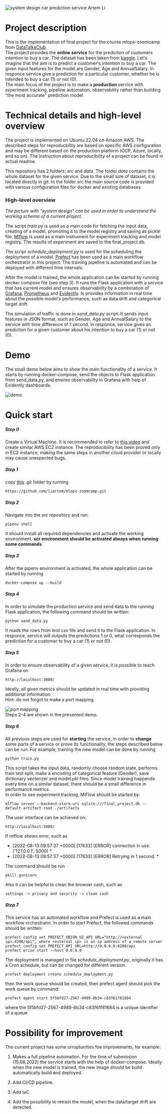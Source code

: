 ![system design car prediction service Artem Li](https://user-images.githubusercontent.com/54916420/184544310-790e099a-1dec-4d10-8d1f-44e730c5f4ee.JPG)

<h1> Project description</h1>

This is the implementation of final project for the course mlops-zoomcamp from [DataTalksClub](https://github.com/DataTalksClub/mlops-zoomcamp). <br/>
The project provides the **online service** for the prediction of customers intention to buy a car. The dataset has been taken from [kaggle](https://www.kaggle.com/code/ehetshamshaukat/car-purchase-decision-analysis-and-model/data). Let's imagine that the aim is to predict a customer's intention to buy a car. The given input features for the model are Gender, Age and AnnualSalary. In responce service give a prediction for a particular customer, whether he is intended to buy a car (1) or not (0). <br/>
The main focus of the project is to make a **production** service with experiment tracking, pipeline automation, observability rather than building "the most accurate" prediction model. <br/>

<h1> Technical details and high-level overview</h1>

The project is implemented on Ubuntu 22.04 on Amazon AWS. The described steps for reproducbility are based on specific AWS configuration and may be different based on the production platform (GCP, Azure, locally, and so on). The instruction about reproducibility of a project can be found in actual readme. <br/>

This repository has 2 folders: *src*  and *data*. The folder *data* contains the whole dataset for the given service. Due to the small size of dataset, it is located directly in git. In the folder *src* the main source code is provided with various configuration files for docker and existing databases. <br/>

### High-level overview

*The picture with "system design" can be used in order to understand the working schema of a current project.* <br/>

The script *train.py* is used as a main code for fetching the input data, creating of a model, promoting it to the model registry and saving as pickle file. [Mlflow](https://mlflow.org/) is used as a main instrument for experiment tracking and model registry. The results of experiment are saved to the final_project.db. <br/>

The script *schedule_deployment.py* is used for the scheduling the deployment of a model. [Prefect](https://www.prefect.io/) has been used as a main workflow orchestrator in this project. The training pipeline is automated and can be deployed with different time intervals. <br/>

After the model is trained, the whole application can be started by running docker compose file (see step 3). It runs the Flask application  with a service that has current model and ensures observability by a combination of [Grafana](https://grafana.com/), [Prometheus](https://prometheus.io/) and [Evidently](https://github.com/evidentlyai). Is provides information in real time about the possible model's performance, such as data drift and categorical target drift.

The simulation of traffic is done in *send_data.py* script. It sends input features in JSON format, such as Gender, Age and AnnualSalary to the service with time difference of 1 second. In responce, service gives an prediction for a given customer about his intention to buy a car (1) or not (0).

<h1> Demo </h1>

The small demo below aims to show the main functionality of a service. It starts by running docker-compose, send the objects to Flask application from send_data.py, and ensires observability in Grafana with help of Evidently dashboards. 

![demo ](https://user-images.githubusercontent.com/54916420/184533951-d26b2ede-da27-4e14-bebc-a8821daaba1b.gif)

<h1> Quick start </h1>

##### Step 0
Create a Virtual Machine. It is recommended to refer to [this video](https://www.youtube.com/watch?v=IXSiYkP23zo&list=PL3MmuxUbc_hIUISrluw_A7wDSmfOhErJK&index=3&ab_channel=DataTalksClub%E2%AC%9B) and create similar AWS EC2 instance. The reproducibility has been proved only in EC2 instance, making the same steps in another cloud provider or locally may cause unexpected bugs.<br/>

##### Step 1
copy [this](https://github.com/liartem/mlops-zoomcamp) .git folder by running 
```
https://github.com/liartem/mlops-zoomcamp.git
```

##### Step 2
Navigate into the *src* repository and run:
```
pipenv shell
```
It should install all required dependencies and activate the working environment. **scr environment should be activated always when running some commands**

##### Step 3
After the pipenv environment is activated, the whole application can be started by running 
```
docker-compose up --build
```
##### Step 4
In order to simulate the production service and send data to the running Flask application, the following command should be written: 
```
python send_data.py
```
It reads the rows from *test.csv* file and send it to the Flask application. In responce, service will outputs the predictions 1 or 0, what corresponds the prediction for a customer to buy a car (1) or not (0). 

##### Step 5
In order to ensure observability of a given service, it is possible to reach Grafana on
```
http://localhost:3000/
```
Ideally, all given metrics should be updated in real time with providing additional information. <br/>
Hint: do not forgot to make a port mapping. 

![port mapping](https://user-images.githubusercontent.com/54916420/184546076-e465e10e-3692-4d2c-958a-1697bcc6eea6.png) <br/>
Steps 2-4 are shown in the presented demo. 

##### Step 6
All previous steps are used for **starting** the service, in order to **change** some parts of a service or prove its functionality, the steps described below can be run.
For example, training the new model can be done by running 

```
python train.py
```
This script takes the input data, randomly choose random state, performs train test split, make a encoding of categorical feature (Gender), save dictionary vectorizer and model.pkl files. Since model training happends every time on a similar dataset, there should be a small difference in performance metrics. <br/>
In order to see experiment tracking, MlFlow should be started by: 

```
mlflow server --backend-store-uri sqlite:///final_project.db --default-artifact-root ./artifacts
```
The user interface can be achieved on: 
```
http://localhost:5000/
```
If mlflow shows error, such as <br/>


* \[2022-08-13 09:57:37 +0000\] \[17633\] \[ERROR\] connection in use: ('127.0.0.1', 5000) * <br/>
* \[2022-08-13 09:57:37 +0000\] \[17633\] \[ERROR\] Retrying in 1 second. * <br/>

The command should be run <br/>

```
pkill gunicorn
```

Also it can be helpful to clean the browser cash, such as <br/>

```
settings -> privacy and security -> clean cash
```

##### Step 7

This service has an automated workflow and Prefect is used as a main workflow orchestrator. In order to start Prefect, the followed commands should be written: 
```
prefect config set PREFECT_ORION_UI_API_URL="http://<external ip>:4200/api", where <external ip> is an ip address of a remote server
prefect config set PREFECT_API_URL=http://0.0.0.0:4200/api
prefect orion start --host 0.0.0.0
```

The deployment is managed in file *schedule_deployment.py*, originally it has a Cron schedule, but can be changed for different version. 

```
prefect deployment create schedule_deployment.py 
```

then the work queue should be created, then prefect agent should pick the work queue by command: 

```
prefect agent start 5f5bfd27-2567-4989-8b34-c83f61f81684 
```
where the 5f5bfd27-2567-4989-8b34-c83f61f81684 is a unique identifier of a queue


# Possibility for improvement

The current project has some orroptunities foe improvements, for example: <br/>

1) Makes a full pipeline automation. For the time of submission (15.08.2022) the service starts with the help of docker-compose. Ideally when the new model is trained,  the new image should be build automatically build and deployed. <br/>

2) Add CI/CD pipeline. 

3) Add IaC

4) Add the possibility to retrain the model, when the data/target drift are detected. 

